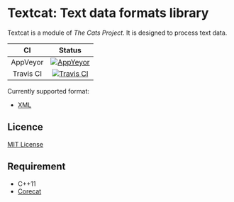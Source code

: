 # Textcat: Text data formats library

Textcat is a module of *The Cats Project*. It is designed to process text data.

CI | Status
:---: | :---:
AppVeyor | [![AppYeyor](https://ci.appveyor.com/api/projects/status/github/SuperSodaSea/Textcat?branch=master&svg=true)](https://ci.appveyor.com/project/SuperSodaSea/Textcat)
Travis CI | [![Travis CI](https://travis-ci.org/SuperSodaSea/Textcat.svg?branch=master)](https://travis-ci.org/SuperSodaSea/Textcat)

Currently supported format:

+ [XML](/doc/XML.md)


## Licence

[MIT License](/LICENSE.md)


## Requirement

+ C++11
+ [Corecat][Corecat]


[Corecat]: https://github.com/SuperSodaSea/Corecat
